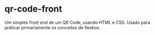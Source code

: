 # qr-code-front
Um simples front end de um QR Code, usando HTML e CSS. Usado para práticar primariamente os conceitos de flexbox.

